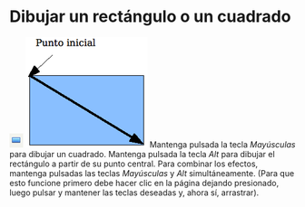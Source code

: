 
# Dibujar un rectángulo o un cuadrado

![](img/Captura_de_pantalla_2016-11-30_a_las_15.20.38.png)
![](img/Captura_de_pantalla_2016-11-30_a_las_15.21.00.png)
Mantenga pulsada la tecla *Mayúsculas* para dibujar un cuadrado. Mantenga pulsada la tecla *Alt* para dibujar el rectángulo a partir de su punto central. Para combinar los efectos, mantenga pulsadas las teclas *Mayúsculas* y *Alt* simultáneamente. (Para que esto funcione primero debe hacer clic en la página dejando presionado, luego pulsar y mantener las teclas deseadas y, ahora sí, arrastrar).

